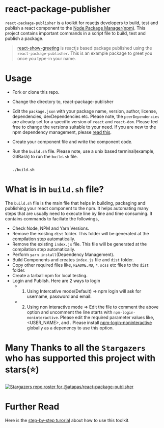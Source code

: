 # react-package-publisher

`react-package-publisher` is a toolkit for reactjs developers to build, test and publish a react component to the [Node Package Manager(npm)](https://www.npmjs.com/). This project contains important commands in a script file to build, test and publish a package.

> [react-show-greeting](https://www.npmjs.com/package/react-show-greeting) is reactjs based package published using the `react-package-publisher`. This is an example package to greet you once you type-in your name.

# Usage

- Fork or clone this repo.
- Change the directory to, react-package-publisher
- Edit the `package.json` with your package name, version, author, license, dependencies, devDependencies etc. Please note, the `peerDependencies` are already set for a specific version of `react` and `react-dom`. Please feel free to change the versions suitable to your need. If you are new to the npm dependency management, please [read this](https://blog.greenroots.info/npm-dependency-handbook-for-you-ckcg56tei003ejhs16wap1t8r).
- Create your component file and write the component code.
- Run the `build.sh` file. Please note, use a unix based terminal(example, GitBash) to run the `build.sh` file.
  
  ```shell

  ./build.sh

  ```

# What is in `build.sh` file?
The `build.sh` file is the main file that helps in building, packaging and publishing your react component to the npm. It helps automating many steps that are usually need to execute line by line and time consuming. It contains commands to faciliate the followings,

- Check Node, NPM and Yarn Versions.
- Remove the existing `dist` folder. This folder will be generated at the compilation step automatically.
- Remove the existing `index.js` file. This file will be generated at the compilation step automatically.
- Perform `yarn install`(Dependency Management).
- Build Components and creates `index.js` file and `dist` folder.
- Copy other required files like, `README.MD`, `*.scss` etc files to the `dist` folder.
- Create a tarball npm for local testing.
- Login and Publish. Here are 2 ways to login
  - 1. Using Intercative mode(Default) => npm login will ask for username, password and email.
  - 2. Using non interactive mode => Edit the file to comment the above option and uncomment the line starts with `npm-login-noninteractive`. Please edit the required parameter values like, <USER_NAME>, <PASSWORD> and <EMAIL>. Please install [npm-login-noninteractive](https://www.npmjs.com/package/npm-login-noninteractive) globally as a depenency to use this option.

# Many Thanks to all the `Stargazers` who has supported this project with stars(⭐)

[![Stargazers repo roster for @atapas/react-package-publisher](https://reporoster.com/stars/atapas/react-package-publisher)](https://github.com/atapas/react-package-publisher/stargazers)

 
# Further Read

Here is the [step-by-step turorial](https://blog.greenroots.info/toolkit-for-publishing-your-react-component-to-the-node-package-managernpm-ckck8x54w00eo4as1eaoqa4ut) about how to use this toolkit.
  
  

